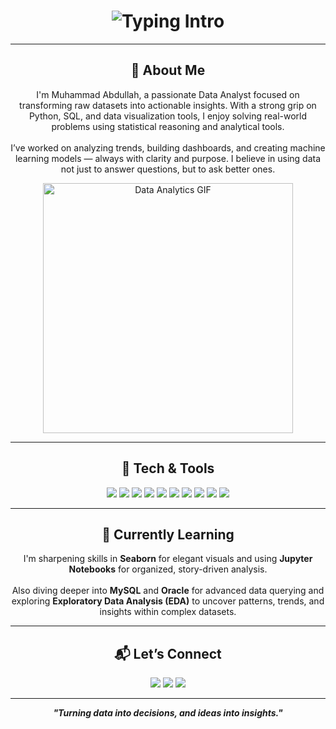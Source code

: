 <h1 align="center">
  <img src="https://readme-typing-svg.demolab.com?font=Fira+Code&weight=700&size=28&pause=1000&center=true&vCenter=true&width=900&lines=Hey+there!+👋+I'm+Muhammad+Abdullah+Kidwai;🚀+Data+Analyst+|+📊+Insight+Generator+|+🤖+ML+Explorer" alt="Typing Intro">
</h1>

---

<h2 align="center">📌 About Me</h2>

<p align="center">
I'm Muhammad Abdullah, a passionate Data Analyst focused on transforming raw datasets into actionable insights. With a strong grip on Python, SQL, and data visualization tools, I enjoy solving real-world problems using statistical reasoning and analytical tools.<br><br>
I’ve worked on analyzing trends, building dashboards, and creating machine learning models — always with clarity and purpose. I believe in using data not just to answer questions, but to ask better ones.
</p>

<p align="center">
  <img src="https://media.giphy.com/media/tXL4FHPSnVJ0A/giphy.gif" width="400" alt="Data Analytics GIF"/>
</p>

---

<h2 align="center">🧠 Tech & Tools</h2>
<p align="center">
  <img src="https://img.shields.io/badge/NumPy-013243?style=for-the-badge&logo=numpy&logoColor=white"/>
  <img src="https://img.shields.io/badge/Pandas-150458?style=for-the-badge&logo=pandas&logoColor=white"/>
  <img src="https://img.shields.io/badge/Matplotlib-11557c?style=for-the-badge&logo=matplotlib&logoColor=white"/>
  <img src="https://img.shields.io/badge/Seaborn-0E4C92?style=for-the-badge&logoColor=white"/>
  <img src="https://img.shields.io/badge/Jupyter-F37626?style=for-the-badge&logo=jupyter&logoColor=white"/>
  <img src="https://img.shields.io/badge/EDA-4CAF50?style=for-the-badge&logoColor=white"/>
  <img src="https://img.shields.io/badge/MySQL-00758F?style=for-the-badge&logo=mysql&logoColor=white"/>
  <img src="https://img.shields.io/badge/Oracle-F80000?style=for-the-badge&logo=oracle&logoColor=white"/>
  <img src="https://img.shields.io/badge/PowerPoint-B7472A?style=for-the-badge&logo=microsoft-powerpoint&logoColor=white"/>
  <img src="https://img.shields.io/badge/C++-00599C?style=for-the-badge&logo=c%2B%2B&logoColor=white"/>
</p>

---

<h2 align="center">🚧 Currently Learning</h2>
<p align="center">
I'm sharpening skills in <strong>Seaborn</strong> for elegant visuals and using <strong>Jupyter Notebooks</strong> for organized, story-driven analysis.<br><br>
Also diving deeper into <strong>MySQL</strong> and <strong>Oracle</strong> for advanced data querying and exploring <strong>Exploratory Data Analysis (EDA)</strong> to uncover patterns, trends, and insights within complex datasets.
</p>

---

<h2 align="center">📬 Let’s Connect</h2>
<p align="center">
  <a href="mailto:abdullahkidwai45@gmail.com"><img src="https://img.shields.io/badge/Gmail-D14836?style=for-the-badge&logo=gmail&logoColor=white"/></a>
  <a href="https://www.linkedin.com/in/muhammad-abdullah-kidwai-8977462a4"><img src="https://img.shields.io/badge/LinkedIn-0077B5?style=for-the-badge&logo=linkedin&logoColor=white"/></a>
  <a href="https://github.com/MuhammadAbdullahKidwai2005"><img src="https://img.shields.io/badge/GitHub-181717?style=for-the-badge&logo=github&logoColor=white"/></a>
</p>

---

<p align="center"><b><i>"Turning data into decisions, and ideas into insights."</i></b></p>
